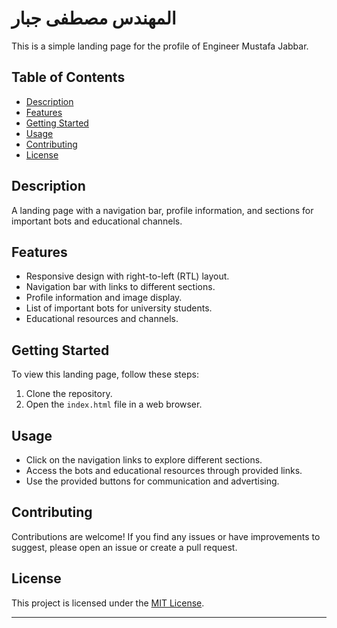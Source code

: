 # المهندس مصطفى جبار

This is a simple landing page for the profile of Engineer Mustafa Jabbar.

## Table of Contents

- [Description](#description)
- [Features](#features)
- [Getting Started](#getting-started)
- [Usage](#usage)
- [Contributing](#contributing)
- [License](#license)

## Description

A landing page with a navigation bar, profile information, and sections for important bots and educational channels.

## Features

- Responsive design with right-to-left (RTL) layout.
- Navigation bar with links to different sections.
- Profile information and image display.
- List of important bots for university students.
- Educational resources and channels.

## Getting Started

To view this landing page, follow these steps:

1. Clone the repository.
2. Open the `index.html` file in a web browser.

## Usage

- Click on the navigation links to explore different sections.
- Access the bots and educational resources through provided links.
- Use the provided buttons for communication and advertising.

## Contributing

Contributions are welcome! If you find any issues or have improvements to suggest, please open an issue or create a pull request.

## License

This project is licensed under the [MIT License](LICENSE).

---

